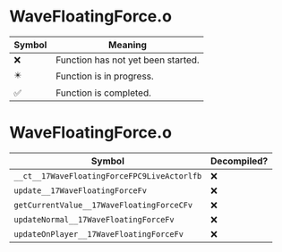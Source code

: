 # WaveFloatingForce.o
| Symbol | Meaning 
| ------------- | ------------- 
| :x: | Function has not yet been started. 
| :eight_pointed_black_star: | Function is in progress. 
| :white_check_mark: | Function is completed. 


# WaveFloatingForce.o
| Symbol | Decompiled? |
| ------------- | ------------- |
| `__ct__17WaveFloatingForceFPC9LiveActorlfb` | :x: |
| `update__17WaveFloatingForceFv` | :x: |
| `getCurrentValue__17WaveFloatingForceCFv` | :x: |
| `updateNormal__17WaveFloatingForceFv` | :x: |
| `updateOnPlayer__17WaveFloatingForceFv` | :x: |
